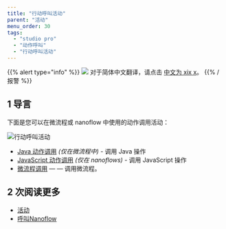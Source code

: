 ```yaml
---
title: "行动呼叫活动"
parent: "活动"
menu_order: 30
tags:
  - "studio pro"
  - "动作呼叫"
  - "行动呼叫活动"
---
```


{{% alert type="info" %}}
<img src="attachments/chinese-translation/china.png" style="display: inline-block; margin: 0" /> 对于简体中文翻译，请点击 [中文为 xix x](https://cdn.mendix.tencent-cloud.com/documentation/refguide8/action-call-activities.pdf)。
{{% /报警 %}}

## 1 导言

下面是您可以在微流程或 nanoflow 中使用的动作调用活动：

![行动呼叫活动](attachments/action-call-activities/action-call-activities.png)

* [Java 动作调用](java-action-call) *(仅在微流程中)* - 调用 Java 操作
* [JavaScript 动作调用](javascript-action-call) *(仅在 nanoflows)* - 调用 JavaScript 操作
* [微流程调用](microflow-call) — — 调用微流程。

## 2 次阅读更多

* [活动](活动)
* [呼叫Nanoflow](nanoflow-call)